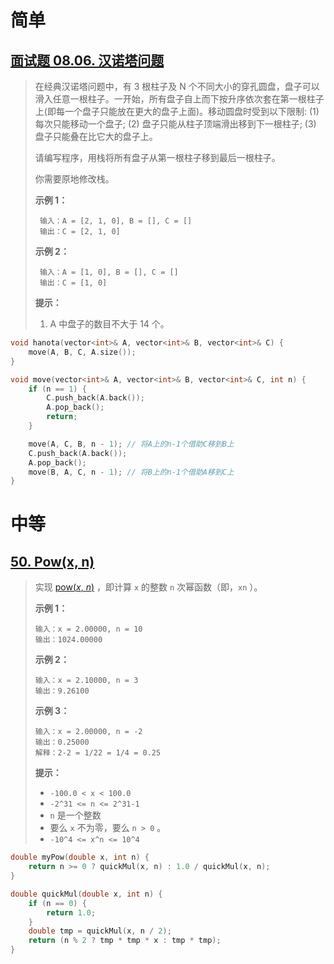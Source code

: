 # 简单

## [面试题 08.06. 汉诺塔问题](https://leetcode.cn/problems/hanota-lcci/)

> 在经典汉诺塔问题中，有 3 根柱子及 N 个不同大小的穿孔圆盘，盘子可以滑入任意一根柱子。一开始，所有盘子自上而下按升序依次套在第一根柱子上(即每一个盘子只能放在更大的盘子上面)。移动圆盘时受到以下限制:
> (1) 每次只能移动一个盘子;
> (2) 盘子只能从柱子顶端滑出移到下一根柱子;
> (3) 盘子只能叠在比它大的盘子上。
>
> 请编写程序，用栈将所有盘子从第一根柱子移到最后一根柱子。
>
> 你需要原地修改栈。
>
> **示例 1：**
>
> ```
>  输入：A = [2, 1, 0], B = [], C = []
>  输出：C = [2, 1, 0]
> ```
>
> **示例 2：**
>
> ```
>  输入：A = [1, 0], B = [], C = []
>  输出：C = [1, 0]
> ```
>
> **提示：**
>
> 1. A 中盘子的数目不大于 14 个。

```cpp
void hanota(vector<int>& A, vector<int>& B, vector<int>& C) {
    move(A, B, C, A.size());
}

void move(vector<int>& A, vector<int>& B, vector<int>& C, int n) {
    if (n == 1) {
        C.push_back(A.back());
        A.pop_back();
        return;
    }

    move(A, C, B, n - 1); // 将A上的n-1个借助C移到B上
    C.push_back(A.back());
    A.pop_back();
    move(B, A, C, n - 1); // 将B上的n-1个借助A移到C上
}
```

# 中等

## [50. Pow(x, n)](https://leetcode.cn/problems/powx-n/)

> 实现 [pow(*x*, *n*)](https://www.cplusplus.com/reference/valarray/pow/) ，即计算 `x` 的整数 `n` 次幂函数（即，`xn` ）。
>
>  
>
> **示例 1：**
>
> ```
> 输入：x = 2.00000, n = 10
> 输出：1024.00000
> ```
>
> **示例 2：**
>
> ```
> 输入：x = 2.10000, n = 3
> 输出：9.26100
> ```
>
> **示例 3：**
>
> ```
> 输入：x = 2.00000, n = -2
> 输出：0.25000
> 解释：2-2 = 1/22 = 1/4 = 0.25
> ```
>
>  
>
> **提示：**
>
> - `-100.0 < x < 100.0`
> - `-2^31 <= n <= 2^31-1`
> - `n` 是一个整数
> - 要么 `x` 不为零，要么 `n > 0` 。
> - `-10^4 <= x^n <= 10^4`

```cpp
double myPow(double x, int n) {
    return n >= 0 ? quickMul(x, n) : 1.0 / quickMul(x, n);
}

double quickMul(double x, int n) {
    if (n == 0) {
        return 1.0;
    }
    double tmp = quickMul(x, n / 2);
    return (n % 2 ? tmp * tmp * x : tmp * tmp);
}
```

